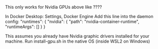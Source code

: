 This only works for Nvidia GPUs above like ????

In Docker Desktop: Settings, Docker Engine
Add this line into the daemon config:
"runtimes": { "nvidia": { "path": "nvidia-container-runtime", "runtimeArgs": [] } }

This assumes you already have Nvidia graphic drivers installed for your machine.
Run install-gpu.sh in the native OS (inside WSL2 on Windows)
